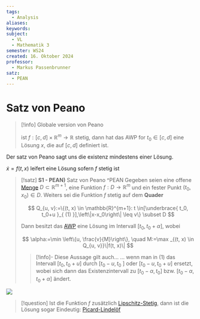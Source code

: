 ```yaml
---
tags:
  - Analysis
aliases: 
keywords: 
subject:
  - VL
  - Mathematik 3
semester: WS24
created: 16. Oktober 2024
professor:
  - Markus Passenbrunner
satz:
  - PEAN
---
```

 

# Satz von Peano

> [!info] Globale version von Peano
> 
> ist $f:[c,d] \times \mathbb{R}^m \to \mathbb{R}$ stetig, dann hat das AWP for $t_{0} \in [c,d]$ eine Lösung $x$, die auf $[c,d]$ definiert ist.

Der satz von Peano sagt uns die existenz mindestens einer Lösung.

$\dot{x}=f(t,x)$ leifert eine Lösung sofern $f$ stetig ist




> [!satz] **S1 - PEAN)** Satz von Peano ^PEAN
> Gegeben seien eine offene [Menge](../Algebra/Mengenlehre.md) $D \subset \mathbb{R}^{m+1}$, eine Funktion $f: D \rightarrow \mathbb{R}^m$ und ein fester Punkt $\left(t_0, x_0\right) \in D$.
> Weiters sei die Funktion $f$ stetig auf dem **Quader**
> 
> $$ Q_{u, v}:=\{(t, x) \in \mathbb{R}^{m+1}: t \in[\underbrace{ t_0, t_0+u }_{ (1) }],\left\|x-x_0\right\| \leq v\} \subset D $$
> 
> Dann besitzt das [AWP]({MOC}%20DGL.md) eine Lösung im Intervall $\left[t_0, t_0+\alpha\right]$, wobei
> 
> $$ \alpha:=\min \left\{u, \frac{v}{M}\right\}, \quad M:=\max _{(t, x) \in Q_{u, v}}\|f(t, x)\| $$
> 
> > [!info]- Diese Aussage gilt auch…
> > … wenn man in $(1)$ das Intervall $\left[t_0, t_0+u\right]$ durch $\left[t_0-u, t_0\right.$ ] oder $\left[t_0-u, t_0+u\right]$ ersetzt, wobei sich dann das Existenzintervall zu $\left[t_0-\alpha, t_0\right]$ bzw. $\left[t_0-\alpha, t_0+\alpha\right]$ ändert.

![](../../assets/Excalidraw/Peano%202025-02-21%2017.57.50.excalidraw)

> [!question] Ist die Funktion $f$ zusätzlich [Lipschitz-Stetig](Lipschitz-Stetigkeit.md), dann ist die Lösung sogar Eindeutig: [Picard-Lindelöf](Picard-Lindelöf.md) 